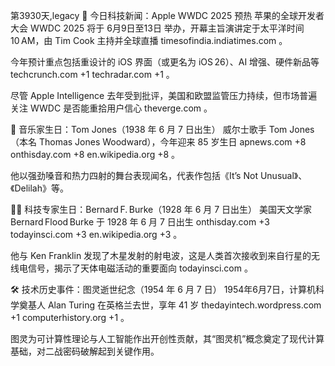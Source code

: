 第3930天,legacy 📰 今日科技新闻：Apple WWDC 2025 预热
苹果的全球开发者大会 WWDC 2025 将于 6月9日至13日 举办，开幕主旨演讲定于太平洋时间 10 AM，由 Tim Cook 主持并全球直播 
timesofindia.indiatimes.com
。

今年预计重点包括重设计的 iOS 界面（或更名为 iOS 26）、AI 增强、硬件新品等 
techcrunch.com
+1
techradar.com
+1
。

尽管 Apple Intelligence 去年受到批评，美国和欧盟监管压力持续，但市场普遍关注 WWDC 是否能重拾用户信心 
theverge.com
。

🎵 音乐家生日：Tom Jones（1938 年 6 月 7 日出生）
威尔士歌手 Tom Jones（本名 Thomas Jones Woodward），今年迎来 85 岁生日 
apnews.com
+8
onthisday.com
+8
en.wikipedia.org
+8
。

他以强劲嗓音和热力四射的舞台表现闻名，代表作包括《It’s Not Unusual》、《Delilah》等。

🧑‍🔬 科技专家生日：Bernard F. Burke（1928 年 6 月 7 日出生）
美国天文学家 Bernard Flood Burke 于 1928 年 6 月 7 日出生 
onthisday.com
+3
todayinsci.com
+3
en.wikipedia.org
+3
。

他与 Ken Franklin 发现了木星发射的射电波，这是人类首次接收到来自行星的无线电信号，揭示了天体电磁活动的重要面向 
todayinsci.com
。

🛠️ 技术历史事件：图灵逝世纪念（1954 年 6 月 7 日）
1954年6月7日，计算机科学奠基人 Alan Turing 在英格兰去世，享年 41 岁 
thedayintech.wordpress.com
+1
computerhistory.org
+1
。

图灵为可计算性理论与人工智能作出开创性贡献，其“图灵机”概念奠定了现代计算基础，对二战密码破解起到关键作用。